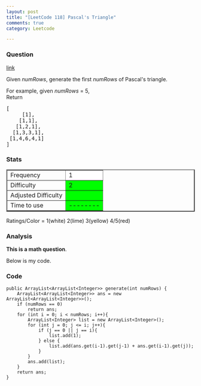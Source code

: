 ```yaml
---
layout: post
title: "[LeetCode 118] Pascal's Triangle"
comments: true
category: Leetcode

---
```



### Question 
[link](https://oj.leetcode.com/problems/pascals-triangle/)

<div class="question-content">
            <p></p><p>Given <i>numRows</i>, generate the first <i>numRows</i> of Pascal's triangle.</p>

<p>
For example, given <i>numRows</i> = 5,<br>
Return
</p><pre>[
     [1],
    [1,1],
   [1,2,1],
  [1,3,3,1],
 [1,4,6,4,1]
]
</pre>
<p></p><p></p>
          </div>

### Stats
<table border="2">
	<tr>
		<td>Frequency</td>
		<td bgcolor="white">1</td>
	</tr>
	<tr>
		<td>Difficulty</td>
		<td bgcolor="lime">2</td>
	</tr>
	<tr>
		<td>Adjusted Difficulty</td>
		<td bgcolor="lime"></td>
	</tr>
	<tr>
		<td>Time to use</td>
		<td bgcolor="lime">--------</td>
	</tr>
</table>

Ratings/Color = 1(white) 2(lime) 3(yellow) 4/5(red)

### Analysis

__This is a math question__. 

Below is my code. 

### Code

    public ArrayList<ArrayList<Integer>> generate(int numRows) {
        ArrayList<ArrayList<Integer>> ans = new ArrayList<ArrayList<Integer>>();
        if (numRows == 0)
            return ans;
        for (int i = 0; i < numRows; i++){
            ArrayList<Integer> list = new ArrayList<Integer>();
            for (int j = 0; j <= i; j++){
                if (j == 0 || j == i){
                    list.add(1);
                } else {
                    list.add(ans.get(i-1).get(j-1) + ans.get(i-1).get(j));
                }
            }
            ans.add(list);
        }
        return ans;
    }